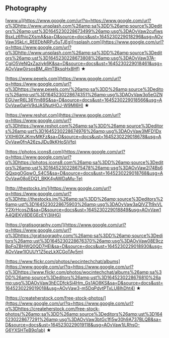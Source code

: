 ## Photography

[www.u](https://www.google.com/url?q=https://www.google.com/url?q%3Dhttp://www.unsplash.com%26amp;sa%3DD%26amp;source%3Deditors%26amp;ust%3D1645230228673499%26amp;usg%3DAOvVaw2cufjwsBsxLz6fhio2XsmA&sa=D&source=docs&ust=1645230229018296&usg=AOvVaw3SkLrj_REEDbNRPu5uTJEg)[nsplash.com](https://www.google.com/url?q=https://www.google.com/url?q%3Dhttp://www.unsplash.com%26amp;sa%3DD%26amp;source%3Deditors%26amp;ust%3D1645230228673808%26amp;usg%3DAOvVaw37A-CgiO5VeNQxZazjvk6K&sa=D&source=docs&ust=1645230229018461&usg=AOvVaw0jrsosBM_4lmTBksqHx8Hf) ★

[https://www.pexels.com](https://www.google.com/url?q=https://www.google.com/url?q%3Dhttps://www.pexels.com/%26amp;sa%3DD%26amp;source%3Deditors%26amp;ust%3D1645230228674351%26amp;usg%3DAOvVaw3q5eOZNEGUwrR6L36Ym89S&sa=D&source=docs&ust=1645230229018566&usg=AOvVaw0aHV9dJASNutHOJ-W9Ml6H) ★

[https://www.reshot.com](https://www.google.com/url?q=https://www.google.com/url?q%3Dhttps://www.reshot.com%26amp;sa%3DD%26amp;source%3Deditors%26amp;ust%3D1645230228674976%26amp;usg%3DAOvVaw3MFD1DxVXlH60XJKmvMKFz&sa=D&source=docs&ust=1645230229018678&usg=AOvVaw0fnA26zsJlDu9kKHoSjVfq)

[https://photos.icons8.com](https://www.google.com/url?q=https://www.google.com/url?q%3Dhttps://photos.icons8.com%26amp;sa%3DD%26amp;source%3Deditors%26amp;ust%3D1645230228675478%26amp;usg%3DAOvVaw2l74Bs6QQxpgOGpwO_S4C5&sa=D&source=docs&ust=1645230229018768&usg=AOvVaw08oEDQ1_BKK4yAWDaMu-Te)

[http://thestocks.im/](https://www.google.com/url?q=https://www.google.com/url?q%3Dhttp://thestocks.im/%26amp;sa%3DD%26amp;source%3Deditors%26amp;ust%3D1645230228675903%26amp;usg%3DAOvVaw3aQlVZTt9xVLY2XrHcosZt&sa=D&source=docs&ust=1645230229018849&usg=AOvVaw1A4QlEKV8DEGEcEYj3ljHG)

[https://gratisography.com/](https://www.google.com/url?q=https://www.google.com/url?q%3Dhttps://gratisography.com/%26amp;sa%3DD%26amp;source%3Deditors%26amp;ust%3D1645230228676370%26amp;usg%3DAOvVaw08E9czBpFqZBHWQ0QD7HEl&sa=D&source=docs&ust=1645230229018930&usg=AOvVaw1IOUUY1Z5pzLkXCGoTAy5m)

[https://www.flickr.com/photos/wocintechchat/albums](https://www.google.com/url?q=https://www.google.com/url?q%3Dhttps://www.flickr.com/photos/wocintechchat/albums%26amp;sa%3DD%26amp;source%3Deditors%26amp;ust%3D1645230228676810%26amp;usg%3DAOvVaw3hECDfckSi4Hm_Gs1AO8KS&sa=D&source=docs&ust=1645230229019018&usg=AOvVaw3-m5DqPdvtPTxLU8lhDht4) ★

[https://createherstock.com/free-stock-photos/](https://www.google.com/url?q=https://www.google.com/url?q%3Dhttps://createherstock.com/free-stock-photos/%26amp;sa%3DD%26amp;source%3Deditors%26amp;ust%3D1645230228677291%26amp;usg%3DAOvVaw3btGc1fi5w30h9A737BLQB&sa=D&source=docs&ust=1645230229019118&usg=AOvVaw1jLRhsO-G6YXSHTeB9q1ab) ★